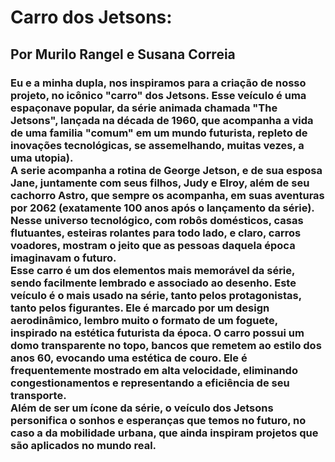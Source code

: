 <h1>Carro dos Jetsons:</h1>
<h2>Por Murilo Rangel e Susana Correia</h2>
<h3>Eu e a minha dupla, nos inspiramos para a criação de nosso projeto, no icônico "carro" dos Jetsons. Esse veículo é uma espaçonave popular, da série animada chamada "The Jetsons", lançada na década de 1960, que acompanha a vida de uma familia "comum" em um mundo futurista, repleto de inovações tecnológicas, se assemelhando, muitas vezes, a uma utopia).<br>
A serie acompanha a rotina de George Jetson, e de sua esposa Jane, juntamente com seus filhos, Judy e Elroy, além de seu cachorro Astro, que sempre os acompanha, em suas aventuras por 2062 (exatamente 100 anos após o lançamento da série). Nesse universo tecnológico, com robôs domésticos, casas flutuantes, esteiras rolantes para todo lado, e claro, carros voadores, mostram o jeito que as pessoas daquela época imaginavam o futuro.<br>
Esse carro é um dos elementos mais memorável da série, sendo facilmente lembrado e associado ao desenho. Este veículo é o mais usado na série, tanto pelos protagonistas, tanto pelos figurantes. Ele é marcado por um design aerodinâmico, lembro muito o formato de um foguete, inspirado na estética futurista da época. O carro possui um domo transparente no topo, bancos que remetem ao estilo dos anos 60, evocando uma estética de couro. Ele é frequentemente mostrado em alta velocidade, eliminando congestionamentos e representando a eficiência de seu transporte.<br>
Além de ser um ícone da série, o veículo dos Jetsons personifica o sonhos e esperanças que temos no futuro, no caso a da mobilidade urbana, que ainda inspiram projetos que são aplicados no mundo real.</h3>
